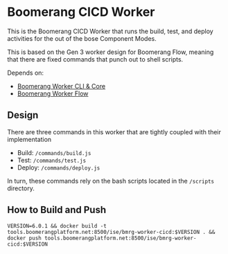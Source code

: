 # Boomerang CICD Worker

This is the Boomerang CICD Worker that runs the build, test, and deploy activities for the out of the bose Component Modes.

This is based on the Gen 3 worker design for Boomerang Flow, meaning that there are fixed commands that punch out to shell scripts.

Depends on:

- [Boomerang Worker CLI & Core](https://github.com/boomerang-io/worker.interfaces)
- [Boomerang Worker Flow](https://github.com/boomerang-io/worker.flow)

## Design

There are three commands in this worker that are tightly coupled with their implementation

- Build: `/commands/build.js`
- Test: `/commands/test.js`
- Deploy: `/commands/deploy.js`

In turn, these commands rely on the bash scripts located in the `/scripts` directory.

## How to Build and Push

`VERSION=6.0.1 && docker build -t tools.boomerangplatform.net:8500/ise/bmrg-worker-cicd:$VERSION . && docker push tools.boomerangplatform.net:8500/ise/bmrg-worker-cicd:$VERSION`
